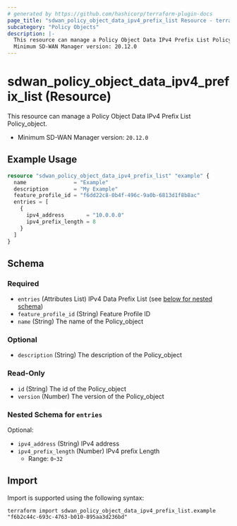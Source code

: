 ```yaml
---
# generated by https://github.com/hashicorp/terraform-plugin-docs
page_title: "sdwan_policy_object_data_ipv4_prefix_list Resource - terraform-provider-sdwan"
subcategory: "Policy Objects"
description: |-
  This resource can manage a Policy Object Data IPv4 Prefix List Policy_object.
  Minimum SD-WAN Manager version: 20.12.0
---
```


# sdwan_policy_object_data_ipv4_prefix_list (Resource)

This resource can manage a Policy Object Data IPv4 Prefix List Policy_object.
  - Minimum SD-WAN Manager version: `20.12.0`

## Example Usage

```terraform
resource "sdwan_policy_object_data_ipv4_prefix_list" "example" {
  name               = "Example"
  description        = "My Example"
  feature_profile_id = "f6dd22c8-0b4f-496c-9a0b-6813d1f8b8ac"
  entries = [
    {
      ipv4_address       = "10.0.0.0"
      ipv4_prefix_length = 8
    }
  ]
}
```

<!-- schema generated by tfplugindocs -->
## Schema

### Required

- `entries` (Attributes List) IPv4 Data Prefix List (see [below for nested schema](#nestedatt--entries))
- `feature_profile_id` (String) Feature Profile ID
- `name` (String) The name of the Policy_object

### Optional

- `description` (String) The description of the Policy_object

### Read-Only

- `id` (String) The id of the Policy_object
- `version` (Number) The version of the Policy_object

<a id="nestedatt--entries"></a>
### Nested Schema for `entries`

Optional:

- `ipv4_address` (String) IPv4 address
- `ipv4_prefix_length` (Number) IPv4 prefix Length
  - Range: `0`-`32`

## Import

Import is supported using the following syntax:

```shell
terraform import sdwan_policy_object_data_ipv4_prefix_list.example "f6b2c44c-693c-4763-b010-895aa3d236bd"
```
